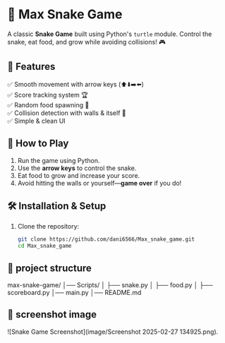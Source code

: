 # 🐍 Max Snake Game  

A classic **Snake Game** built using Python's `turtle` module. Control the snake, eat food, and grow while avoiding collisions! 🎮  

## 📌 Features  
✅ Smooth movement with arrow keys (⬆️⬇️➡️⬅️)  
✅ Score tracking system 🏆  
✅ Random food spawning 🍏  
✅ Collision detection with walls & itself 🚧  
✅ Simple & clean UI  

## 🚀 How to Play  
1. Run the game using Python.  
2. Use the **arrow keys** to control the snake.  
3. Eat food to grow and increase your score.  
4. Avoid hitting the walls or yourself—**game over** if you do!  

## 🛠 Installation & Setup  
1. Clone the repository:  
   ```sh
   git clone https://github.com/dani6566/Max_snake_game.git
   cd Max_snake_game
## 📂 project structure
max-snake-game/
│── Scripts/
│   ├── snake.py
│   ├── food.py
│   ├── scoreboard.py
│── main.py
│── README.md

## 📸 screenshot image
![Snake Game Screenshot](image/Screenshot 2025-02-27 134925.png).


